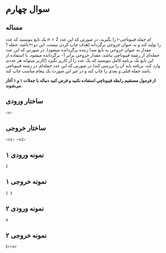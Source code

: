 # سوال چهارم

## مساله

یک تابع بنويسيد كه عدد $n > 2$ را بگيريد، در صورتی كه اين عدد i-ام جمله فيبوناچی باشد، جمله 1+i را توليد كند و به
عنوان خروجي برگرداند (هدف چاپ كردن نيست، اين دو مقدار به عنوان خروجی به تابع صدا زننده برگردانده ميشود). در
صورتي كه اين عدد جمله‌ای از رشته فيبوناچی نباشد، مقدار خروجي برابر 1- برگردانده ميشود. با استفاده از اين تابع یک
برنامه كامل بنويسيد كه يک عدد را از كاربر بگيرد (كاربر ميتواند هر عددی وارد كند، برنامه بايد آن را بررسی كند) در
صورتی كه اين عدد جمله‌ای در رشته فيبوناچی باشد جمله قبلی و بعدی را چاپ كند و در غير اين صورت یک پيغام مناسب چاپ كند.

**از فرمول مستقيم رابطه فيبوناچي استفاده نكنيد و فرض کنید دنباله با جملات ۱ و ۱ آغاز می‌شوند.**

## ساختار ورودی

```sh
<x>
```

## ساختار خروجی

```sh
<n1> <n2>
```

## نمونه ورودی ۱

```sh
2
```

## نمونه خروجی ۱

```sh
1 3
```

## نمونه ورودی ۲

```sh
4
```

## نمونه خروجی ۲

```sh
Error
```
